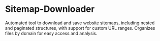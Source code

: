 # Sitemap-Downloader
Automated tool to download and save website sitemaps, including nested and paginated structures, with support for custom URL ranges. Organizes files by domain for easy access and analysis.
